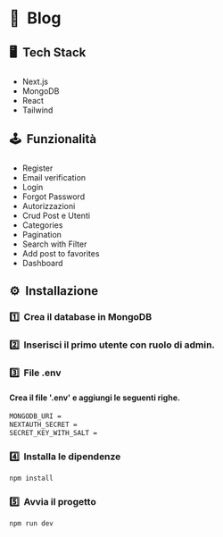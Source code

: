 #  🚀 &nbsp;Blog 
## 🖥️ &nbsp;Tech Stack
### 
- Next.js
- MongoDB
- React
- Tailwind

## 🕹️ &nbsp;Funzionalità
### 
- Register
- Email verification
- Login
- Forgot Password
-  Autorizzazioni
-  Crud Post e Utenti
-  Categories
-  Pagination
-  Search with Filter
-  Add post to favorites
-  Dashboard

## ⚙️ &nbsp;Installazione

###  1️⃣ &nbsp;Crea il database in MongoDB
###  2️⃣ &nbsp;Inserisci il primo utente con ruolo di admin.
###  3️⃣ &nbsp;File .env
#### Crea il file '.env' e aggiungi le seguenti righe.

```bash
MONGODB_URI =
NEXTAUTH_SECRET =
SECRET_KEY_WITH_SALT = 
```

###  4️⃣ &nbsp;Installa le dipendenze

```bash
npm install
```

###  5️⃣ &nbsp;Avvia il progetto 

```bash
npm run dev
```
